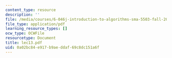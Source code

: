 ```yaml
---
content_type: resource
description: ''
file: /media/courses/6-046j-introduction-to-algorithms-sma-5503-fall-2005/0a02bc84e917b9aeddaf69c8dc151a6f_lec13.pdf
file_type: application/pdf
learning_resource_types: []
ocw_type: OCWFile
resourcetype: Document
title: lec13.pdf
uid: 0a02bc84-e917-b9ae-ddaf-69c8dc151a6f
---
```

